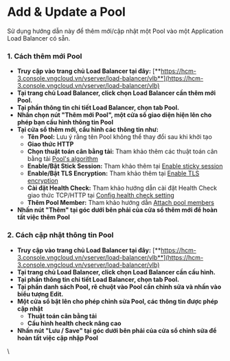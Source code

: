 # Add & Update a Pool

Sử dụng hướng dẫn này để thêm mới/cập nhật một Pool vào một Application Load Balancer có sẵn.

### 1. Cách thêm mới Pool 

* **Truy cập vào trang chủ Load Balancer tại đây:** [**https://hcm-3.console.vngcloud.vn/vserver/load-balancer/vlb**](https://hcm-3.console.vngcloud.vn/vserver/load-balancer/vlb)
* **Tại trang chủ Load Balancer, click chọn Load Balancer cần thêm mới Pool.**
* **Tại phần thông tin chi tiết Load Balancer, chọn tab Pool.**
* **Nhấn chọn nút "Thêm mới Pool", một cửa sổ giao diện hiện lên cho phép bạn cấu hình thông tin Pool**
* **Tại cửa sổ thêm mới, cấu hình các thông tin như:**
  * **Tên Pool:** Lưu ý rằng tên Pool không thể thay đổi sau khi khởi tạo
  * **Giao thức HTTP**
  * **Chọn thuật toán cân bằng tải:** Tham khảo thêm các thuật toán cân bằng tải [Pool's algorithm](https://docs.vngcloud.vn/vng-cloud-document/vn/vserver/compute-hcm03-1a/vlb-load-balancer-new-version/application-load-balancer/pool/pools-algorithm)
  * **Enable/Bật Stick Session:** Tham khảo thêm tại [Enable sticky session](https://docs.vngcloud.vn/vng-cloud-document/vn/vserver/compute-hcm03-1a/vlb-load-balancer-new-version/application-load-balancer/pool/enable-sticky-session)
  * **Enable/Bật TLS Encryption:** Tham khảo thêm tại [Enable TLS encryption](https://docs.vngcloud.vn/vng-cloud-document/vn/vserver/compute-hcm03-1a/vlb-load-balancer-new-version/application-load-balancer/pool/enable-tls-encryption)
  * **Cài đặt Health Check:** Tham khảo hướng dẫn cài đặt Health Check giao thức TCP/HTTP tại [Config health check setting](https://docs.vngcloud.vn/vng-cloud-document/vn/vserver/compute-hcm03-1a/vlb-load-balancer-new-version/application-load-balancer/pool/config-health-check-setting)
  * **Thêm Pool Member:** Tham khảo hướng dẫn [Attach pool members](https://docs.vngcloud.vn/vng-cloud-document/vn/vserver/compute-hcm03-1a/vlb-load-balancer-new-version/application-load-balancer/pool/pool-members/attach-pool-members)
* **Nhấn nút "Thêm" tại góc dưới bên phải của cửa sổ thêm mới để hoàn tất việc thêm Pool**

### 2. Cách cập nhật thông tin Pool 

* **Truy cập vào trang chủ Load Balancer tại đây:** [**https://hcm-3.console.vngcloud.vn/vserver/load-balancer/vlb**](https://hcm-3.console.vngcloud.vn/vserver/load-balancer/vlb)
* **Tại trang chủ Load Balancer, click chọn Load Balancer cần cấu hình.**
* **Tại phần thông tin chi tiết Load Balancer, chọn tab Pool.**
* **Tại phần danh sách Pool, rê chuột vào Pool cần chỉnh sửa và nhấn vào biểu tượng Edit.**
* **Một cửa sổ bật lên cho phép chỉnh sửa Pool, các thông tin được phép cập nhật**
  * **Thuật toán cân bằng tải**
  * **Cấu hình health check nâng cao**
* **Nhấn nút "Lưu / Save" tại góc dưới bên phải của cửa sổ chỉnh sửa để hoàn tất việc cập nhập Pool**



\
